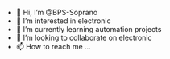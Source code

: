 - 👋 Hi, I’m @BPS-Soprano
- 👀 I’m interested in electronic
- 🌱 I’m currently learning automation projects
- 💞️ I’m looking to collaborate on electronic
- 📫 How to reach me ...

<!---
BPS-Soprano/BPS-Soprano is a ✨ special ✨ repository because its `README.md` (this file) appears on your GitHub profile.
You can click the Preview link to take a look at your changes.
--->
